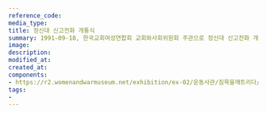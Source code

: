 ```yaml
---
reference_code:
media_type:
title: 정신대 신고전화 개통식
summary: 1991-09-18, 한국교회여성연합회 교회와사회위원회 주관으로 정신대 신고전화 개통식을 가졌고 국내에서 최초로 일본군성노예제 피해사실을 공개증언한 김학순이 참석했다.
image:
description: 
modified_at:
created_at:
components:
- https://r2.womenandwarmuseum.net/exhibition/ex-02/운동사관/침묵을깨트리다/1991.9.18%20정신대%20신고전화%20개통.jpg
tags:
-
---
```


